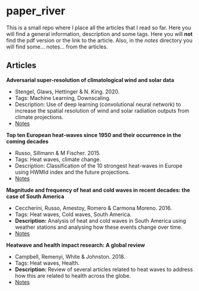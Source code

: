 # paper_river

This is a small repo where I place all the articles that I read so far. Here
you will find a general information, description and some tags. Here you will
**not** find the pdf version or the link to the article. Also, in the _notes_
directory you will find some... notes... from the articles.

## Articles

**Adversarial super-resolution of climatological wind and solar data**

- Stengel, Glaws, Hettinger & N. King. 2020.
- Tags: Machine Learning, Downscaling.
- Description: Use of deep learning (convolutional neural network) to increase
  the spatial resolution of wind and solar radiation outputs from climate
  projections.
- [Notes](notes/2020-Stengel-Adversarial_super_resolution_of_climatological_wind_and_solar_data.md)

**Top ten European heat-waves since 1950 and their occurrence in the coming decades**

- Russo, Sillmann & M Fischer. 2015.
- Tags: Heat waves, climate change.
- Description: Classification  of the 10 strongest heat-waves in Europe using
  HWMId index and the future projections.
- [Notes](notes/2015-Russo-Top_ten_european_heatwaves_since_1950_and_their_occurrence_in_the_coming_decades.md)

**Magnitude and frequency of heat and cold waves in recent decades: the case of South America**

- Ceccherini, Russo, Amestoy, Romero & Carmona Moreno. 2016.
- Tags: Heat waves, Cold waves, South America.
- **Description:** Analysis of heat and cold waves in South America using
  weather stations and analysing how these events change over time.
- [Notes](notes/2016-Ceccherini-Magnitude_and_frequency_of_heat_and_cold_waves_in_recent_decades_SA.md)

**Heatwave and health impact research: A global review**

- Campbell, Remenyi, White & Johnston. 2018.
- Tags: Heat waves, Health.
- **Description:** Review of several articles related to heat waves to address
  how this are related to health across the globe.
- [Notes](notes/2018-Campbell-Heatwave_and_health_impact_research_A_global_review.md)
